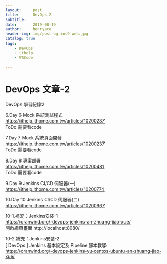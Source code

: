 ```yaml
---
layout:     post
title:      DevOps-2
subtitle:   
date:       2019-08-19
author:     henryace
header-img: img/post-bg-ios9-web.jpg
catalog: true
tags:
    - DevOps 
    - ithelp
    - VSCode

---
```

# DevOps 文章-2

DevOps 學習紀錄2

6.Day 6 Mock 系統測試程式<br>
https://ithelp.ithome.com.tw/articles/10200237<br>
ToDo:需要看code<br>

7.Day 7 Mock 系統頁面開發<br>
https://ithelp.ithome.com.tw/articles/10200237<br>
ToDo:需要看code<br>

8.Day 8 專案部署<br>
https://ithelp.ithome.com.tw/articles/10200481<br>
ToDo:需要看code<br>

9.Day 9 Jenkins CI/CD 伺服器(一)<br>
https://ithelp.ithome.com.tw/articles/10200774<br>

10.Day 10 Jenkins CI/CD 伺服器(二)<br>
https://ithelp.ithome.com.tw/articles/10200967<br>

10-1.補充：Jenkins安裝-1<br>
https://oranwind.org/-devops-jenkins-an-zhuang-jiao-xue/<br>
開啟網頁畫面 http://localhost:8080/<br>

10-2.補充：Jenkins安裝-2<br>
[ DevOps ] Jenkins 基本設定及 Pipeline 腳本教學<br>
https://oranwind.org/-devops-jenkins-yu-centos-ubuntu-an-zhuang-jiao-xue/<br>
